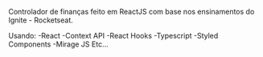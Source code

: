 Controlador de finanças feito em ReactJS com base nos ensinamentos do Ignite - Rocketseat.

Usando: 
-React
-Context API
-React Hooks
-Typescript
-Styled Components
-Mirage JS
Etc...
